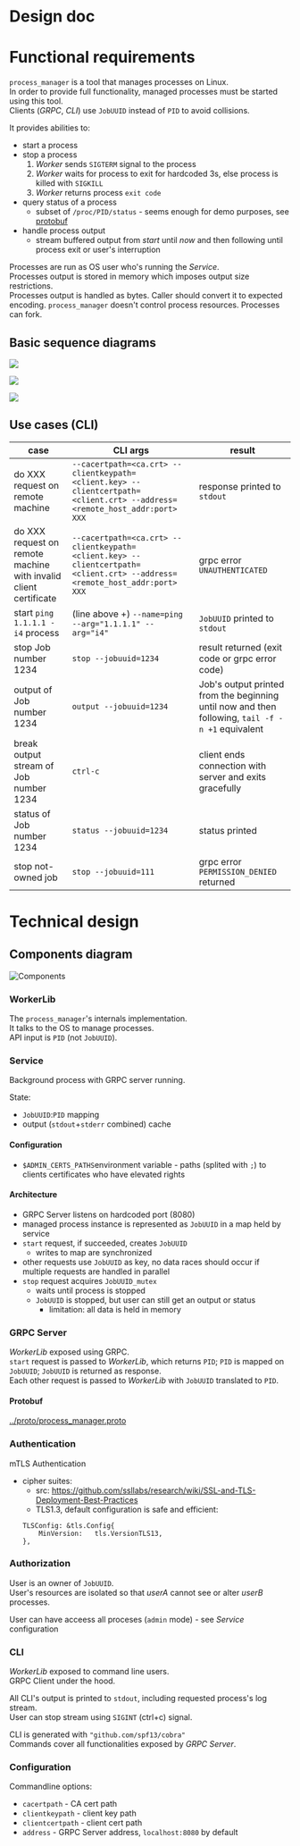 Design doc
========================

# Functional requirements
`process_manager` is a tool that manages processes on Linux.\
In order to provide full functionality, managed processes must be started using this tool.\
Clients (_GRPC_, _CLI_) use `JobUUID` instead of `PID` to avoid collisions.

It provides abilities to:
* start a process
* stop a process
    1. _Worker_ sends `SIGTERM` signal to the process
    2. _Worker_ waits for process to exit for hardcoded 3s, else process is killed with `SIGKILL`
    3. _Worker_ returns process `exit code`
* query status of a process
    * subset of `/proc/PID/status` - seems enough for demo purposes, see [protobuf](../proto/process_manager.proto)
* handle process output
    * stream buffered output from _start_ until _now_ and then following until process exit or user's interruption 

Processes are run as OS user who's running the _Service_.\
Processes output is stored in memory which imposes output size restrictions.\
Processes output is handled as bytes. Caller should convert it to expected encoding.
`process_manager` doesn't control process resources.
Processes can fork.

## Basic sequence diagrams
![](drawings/start.png) 

![](drawings/stop.png)

![](drawings/output.png)

## Use cases (CLI)
| case | CLI args | result |
| --- | --- | --- |
| do XXX request on remote machine | `--cacertpath=<ca.crt> --clientkeypath=<client.key> --clientcertpath=<client.crt> --address=<remote_host_addr:port> XXX` | response printed to `stdout` |
| do XXX request on remote machine with invalid client certificate | `--cacertpath=<ca.crt> --clientkeypath=<client.key> --clientcertpath=<client.crt> --address=<remote_host_addr:port> XXX` | grpc error `UNAUTHENTICATED` |
| start `ping 1.1.1.1 -i4` process | (line above +) `--name=ping --arg="1.1.1.1" --arg="i4"` | `JobUUID` printed to `stdout` |
| stop Job number 1234 | `stop --jobuuid=1234` | result returned (exit code or grpc error code) |
| output of Job number 1234 | `output --jobuuid=1234` | Job's output printed from the beginning until now and then following, `tail -f -n +1` equivalent |
| break output stream of Job number 1234 | `ctrl-c` | client ends connection with server and exits gracefully |
| status of Job number 1234 | `status --jobuuid=1234` | status printed |
| stop not-owned job | `stop --jobuuid=111` | grpc error `PERMISSION_DENIED` returned |

# Technical design
## Components diagram

![Components](drawings/components.png)

### WorkerLib
The `process_manager`'s internals implementation. \
It talks to the OS to manage processes.\
API input is `PID` (not `JobUUID`).

### Service
Background process with GRPC server running.

State:
- `JobUUID`:`PID` mapping
- output (`stdout`+`stderr` combined) cache

#### Configuration
- `$ADMIN_CERTS_PATHS`environment variable - paths (splited with `;`) to clients certificates who have elevated rights
#### Architecture
- GRPC Server listens on hardcoded port (8080)
- managed process instance is represented as `JobUUID` in a map held by service
- `start` request, if succeeded, creates `JobUUID`
  - writes to map are synchronized
- other requests use `JobUUID` as key, no data races should occur if multiple requests are handled in parallel
- `stop` request acquires `JobUUID_mutex`
  - waits until process is stopped
  - `JobUUID` is stopped, but user can still get an output or status
    - limitation: all data is held in memory

### GRPC Server
_WorkerLib_ exposed using GRPC.\
`start` request is passed to _WorkerLib_, which returns `PID`; `PID` is mapped on `JobUUID`; `JobUUID` is returned as response.\
Each other request is passed to _WorkerLib_ with `JobUUID` translated to `PID`. 
#### Protobuf
[../proto/process_manager.proto](../proto/process_manager.proto)
### Authentication
mTLS Authentication
- cipher suites:
    - src: https://github.com/ssllabs/research/wiki/SSL-and-TLS-Deployment-Best-Practices
    - TLS1.3, default configuration is safe and efficient:
  ```golang
  TLSConfig: &tls.Config{
      MinVersion:   tls.VersionTLS13,
  },
  ```
### Authorization
User is an owner of `JobUUID`.\
User's resources are isolated so that _userA_ cannot see or alter _userB_ processes.

User can have acceess all proceses (`admin` mode) - see _Service_ configuration
### CLI
_WorkerLib_ exposed to command line users.\
GRPC Client under the hood.

All CLI's output is printed to `stdout`, including requested process's log stream.\
User can stop stream using `SIGINT` (ctrl+c) signal.

CLI is generated with `"github.com/spf13/cobra"`\
Commands cover all functionalities exposed by _GRPC Server_.

### Configuration
Commandline options:
- `cacertpath` - CA cert path
- `clientkeypath` - client key path
- `clientcertpath` - client cert path
- `address` - GRPC Server address, `localhost:8080` by default
